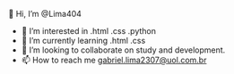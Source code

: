   👋 Hi, I’m @Lima404 
- 👀 I’m interested in .html .css .python
- 🌱 I’m currently learning  .html .css
- 💞️ I’m looking to collaborate on  study and development.
- 📫 How to reach me gabriel.lima2307@uol.com.br

<!---
Lima404/Lima404 is a ✨ special ✨ repository because its `README.md` (this file) appears on your GitHub profile.
You can click the Preview link to take a look at your changes.
--->
